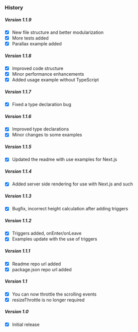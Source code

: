 ### History


##### Version 1.1.9
- [x] New file structure and better modularization
- [x] More tests added
- [x] Parallax example added

##### Version 1.1.8
- [x] Improved code structure
- [x] Minor performance enhancements
- [x] Added usage example without TypeScript

##### Version 1.1.7
- [x] Fixed a type declaration bug

##### Version 1.1.6
- [x] Improved type declarations
- [x] Minor changes to some examples

##### Version 1.1.5
- [x] Updated the readme with use examples for Next.js

##### Version 1.1.4
- [x] Added server side rendering for use with Next.js and such

##### Version 1.1.3
- [x] Bugfix, incorrect height calculation after adding triggers

##### Version 1.1.2
- [x] Triggers added, onEnter/onLeave
- [x] Examples update with the use of triggers

##### Version 1.1.1
- [x] Readme repo url added
- [x] package.json repo url added

##### Version 1.1
- [x] You can now throttle the scrolling events
- [x] resizeThrottle is no longer required

##### Version 1.0
- [x] Initial release